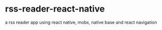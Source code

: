 # rss-reader-react-native
a rss reader app using react native, mobx, native base and react navigation
